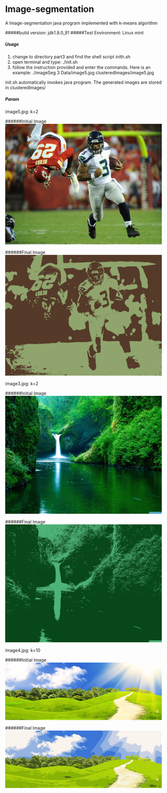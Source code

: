 # Image-segmentation
A Image-segmentation java program implemented with k-means algorithm

#####build version: jdk1.8.0_91
#####Test Environment: Linux mint 

##### Usage 
1. change to directory part3 and find the shell script 
				inith.sh
2. open terminal and type: ./init.sh
3. follow the instruction provided and enter the commands. Here is an example:
	./imageSeg 3 Data/image5.jpg clusteredImages/image5.jpg

init.sh automatically invokes java program. The generated images are stored in clusteredImages/

##### Param

image5.jpg: k=2

######Initial Image
![initial image](https://github.com/AlenUbuntu/Image-segment/blob/master/Data/image5.jpg)

######Final Image
![final image](https://github.com/AlenUbuntu/Image-segment/blob/master/clusteredImages/image5.jpg)

image3.jpg: k=2

######Initial Image
![initial image](https://github.com/AlenUbuntu/Image-segment/blob/master/Data/image3.jpg)

######Final Image
![final image](https://github.com/AlenUbuntu/Image-segment/blob/master/clusteredImages/image3.jpg)

image4.jpg: k=10

######Initial Image
![initial image](https://github.com/AlenUbuntu/Image-segment/blob/master/Data/image4.jpg)

######Final Image
![final image](https://github.com/AlenUbuntu/Image-segment/blob/master/clusteredImages/image4.jpg)
